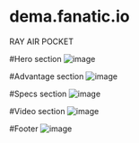 # dema.fanatic.io
RAY AIR POCKET

#Hero section
![image](https://user-images.githubusercontent.com/80632445/224514361-1eb209b5-d07b-4f92-894f-dc71110694bf.png)

#Advantage section
![image](https://user-images.githubusercontent.com/80632445/224514373-f2b1a403-29da-4038-bbaa-164ce7efe9d7.png)

#Specs section
![image](https://user-images.githubusercontent.com/80632445/224514382-40fa0119-ce95-404f-8f26-874002f3b15e.png)

#Video section
![image](https://user-images.githubusercontent.com/80632445/224514389-fbf6da5a-9d23-4e48-ae55-3e8071eb90bf.png)

#Footer
![image](https://user-images.githubusercontent.com/80632445/224514409-06486fa7-0286-4869-b84c-c602f61da235.png)
